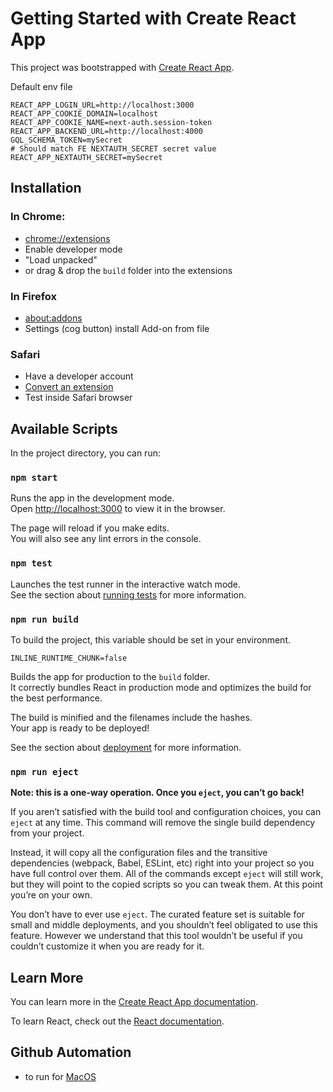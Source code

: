 # Getting Started with Create React App

This project was bootstrapped with [Create React App](https://github.com/facebook/create-react-app).

Default env file
```dotenv
REACT_APP_LOGIN_URL=http://localhost:3000
REACT_APP_COOKIE_DOMAIN=localhost
REACT_APP_COOKIE_NAME=next-auth.session-token
REACT_APP_BACKEND_URL=http://localhost:4000
GQL_SCHEMA_TOKEN=mySecret
# Should match FE NEXTAUTH_SECRET secret value
REACT_APP_NEXTAUTH_SECRET=mySecret
```

## Installation

### In Chrome:
- [chrome://extensions](chrome://extensions)
- Enable developer mode
- "Load unpacked"
- or drag & drop the `build` folder into the extensions

### In Firefox
- [about:addons](about:addons)
- Settings (cog button) install Add-on from file

### Safari
- Have a developer account
- [Convert an extension](https://developer.apple.com/documentation/safariservices/safari_web_extensions/converting_a_web_extension_for_safari)
- Test inside Safari browser

## Available Scripts

In the project directory, you can run:

### `npm start`

Runs the app in the development mode.\
Open [http://localhost:3000](http://localhost:3000) to view it in the browser.

The page will reload if you make edits.\
You will also see any lint errors in the console.

### `npm test`

Launches the test runner in the interactive watch mode.\
See the section about [running tests](https://facebook.github.io/create-react-app/docs/running-tests) for more information.

### `npm run build`

To build the project, this variable should be set in your environment.
```dotenv
INLINE_RUNTIME_CHUNK=false
```

Builds the app for production to the `build` folder.\
It correctly bundles React in production mode and optimizes the build for the best performance.

The build is minified and the filenames include the hashes.\
Your app is ready to be deployed!

See the section about [deployment](https://facebook.github.io/create-react-app/docs/deployment) for more information.

### `npm run eject`

**Note: this is a one-way operation. Once you `eject`, you can’t go back!**

If you aren’t satisfied with the build tool and configuration choices, you can `eject` at any time. This command will remove the single build dependency from your project.

Instead, it will copy all the configuration files and the transitive dependencies (webpack, Babel, ESLint, etc) right into your project so you have full control over them. All of the commands except `eject` will still work, but they will point to the copied scripts so you can tweak them. At this point you’re on your own.

You don’t have to ever use `eject`. The curated feature set is suitable for small and middle deployments, and you shouldn’t feel obligated to use this feature. However we understand that this tool wouldn’t be useful if you couldn’t customize it when you are ready for it.

## Learn More

You can learn more in the [Create React App documentation](https://facebook.github.io/create-react-app/docs/getting-started).

To learn React, check out the [React documentation](https://reactjs.org/).

## Github Automation
- to run for [MacOS](https://docs.github.com/en/actions/deployment/deploying-xcode-applications/installing-an-apple-certificate-on-macos-runners-for-xcode-development#introduction)
